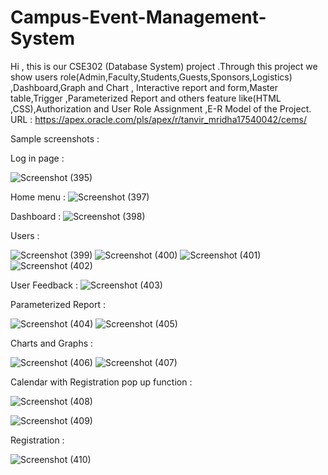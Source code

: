 # Campus-Event-Management-System
Hi , this is our CSE302 (Database System) project .Through this project we show users role(Admin,Faculty,Students,Guests,Sponsors,Logistics) ,Dashboard,Graph and Chart , Interactive report and form,Master table,Trigger ,Parameterized Report and others feature like(HTML ,CSS),Authorization and User Role Assignment ,E-R Model of the Project.
URL : https://apex.oracle.com/pls/apex/r/tanvir_mridha17540042/cems/

Sample screenshots :

Log in page :

![Screenshot (395)](https://github.com/SifatSwapnil2022/Campus-Event-Management-System/assets/103960510/c9e1847c-1b2e-4bd5-a8c5-4dc626ddcd90)

Home menu :
![Screenshot (397)](https://github.com/SifatSwapnil2022/Campus-Event-Management-System/assets/103960510/b9d4357c-e32d-4caa-8f8b-90e27e8aa34e)

Dashboard :
![Screenshot (398)](https://github.com/SifatSwapnil2022/Campus-Event-Management-System/assets/103960510/5ccf4909-ec6e-44fc-b18f-7fb6fd914c50)

Users :

![Screenshot (399)](https://github.com/SifatSwapnil2022/Campus-Event-Management-System/assets/103960510/60e88bf4-102c-4c6b-809e-938a955445a1)
![Screenshot (400)](https://github.com/SifatSwapnil2022/Campus-Event-Management-System/assets/103960510/55194c36-4daa-4ae5-b65d-d7c0456bd40c)
![Screenshot (401)](https://github.com/SifatSwapnil2022/Campus-Event-Management-System/assets/103960510/7958d034-bf27-4ae1-9ea2-6f5c09fb9ef7)
![Screenshot (402)](https://github.com/SifatSwapnil2022/Campus-Event-Management-System/assets/103960510/281d71c4-f57d-43cb-99c0-120d38141355)

User Feedback :
![Screenshot (403)](https://github.com/SifatSwapnil2022/Campus-Event-Management-System/assets/103960510/f4d3e75e-87f8-46cb-b402-54bf161115af)

Parameterized Report :

![Screenshot (404)](https://github.com/SifatSwapnil2022/Campus-Event-Management-System/assets/103960510/c6bb92cc-b371-4cf1-b837-e158548c1c72)
![Screenshot (405)](https://github.com/SifatSwapnil2022/Campus-Event-Management-System/assets/103960510/550ab494-53e7-4bf0-a169-53b9ea972d19)

Charts and Graphs :

![Screenshot (406)](https://github.com/SifatSwapnil2022/Campus-Event-Management-System/assets/103960510/1eab9ff2-7d47-40aa-a820-3ee59c63436b)
![Screenshot (407)](https://github.com/SifatSwapnil2022/Campus-Event-Management-System/assets/103960510/60556ee5-1acf-4df7-a494-c44de6739c67)

Calendar with Registration pop up function : 

![Screenshot (408)](https://github.com/SifatSwapnil2022/Campus-Event-Management-System/assets/103960510/7aa24cdc-2e40-4b5a-88a8-fbc0996b21b1)

![Screenshot (409)](https://github.com/SifatSwapnil2022/Campus-Event-Management-System/assets/103960510/6fbde899-0e7d-49ea-910b-091adcc03ce3)

Registration :

![Screenshot (410)](https://github.com/SifatSwapnil2022/Campus-Event-Management-System/assets/103960510/71a6781b-914c-411b-92e8-7e5fefad5199)






